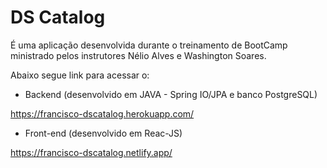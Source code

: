 # DS Catalog

É uma aplicação desenvolvida durante o treinamento de BootCamp ministrado pelos instrutores Nélio Alves e Washington Soares.

Abaixo segue link para acessar o:

- Backend (desenvolvido em JAVA - Spring IO/JPA e banco PostgreSQL)

https://francisco-dscatalog.herokuapp.com/

- Front-end (desenvolvido em Reac-JS)

https://francisco-dscatalog.netlify.app/
